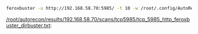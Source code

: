 ```bash
feroxbuster -u http://192.168.58.70:5985/ -t 10 -w /root/.config/AutoRecon/wordlists/dirbuster.txt -x "txt,html,php,asp,aspx,jsp" -v -k -n -q -e -o "/root/autorecon/results/192.168.58.70/scans/tcp5985/tcp_5985_http_feroxbuster_dirbuster.txt"
```

[/root/autorecon/results/192.168.58.70/scans/tcp5985/tcp_5985_http_feroxbuster_dirbuster.txt](file:///root/autorecon/results/192.168.58.70/scans/tcp5985/tcp_5985_http_feroxbuster_dirbuster.txt):

```

```
